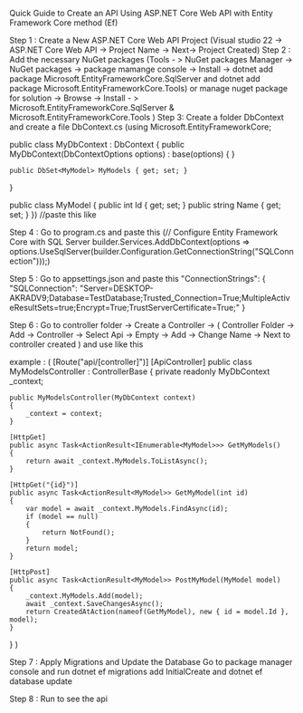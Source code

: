 Quick Guide to Create an API Using ASP.NET Core Web API with Entity Framework Core method (Ef)

Step 1 : Create a New ASP.NET Core Web API Project (Visual studio 22 -> ASP.NET Core Web API -> Project Name -> Next-> Project Created)
Step 2 : Add the necessary NuGet packages (Tools - > NuGet packages Manager -> NuGet packages ->
 package mamange console -> Install -> dotnet add package Microsoft.EntityFrameworkCore.SqlServer and dotnet add package Microsoft.EntityFrameworkCore.Tools) or 
manage nuget package for solution -> Browse -> Install - > Microsoft.EntityFrameworkCore.SqlServer & Microsoft.EntityFrameworkCore.Tools )
Step 3: Create a folder DbContext and create a file DbContext.cs
(using Microsoft.EntityFrameworkCore;

public class MyDbContext : DbContext
{
    public MyDbContext(DbContextOptions<MyDbContext> options)
        : base(options)
    {
    }

    public DbSet<MyModel> MyModels { get; set; }
}

public class MyModel
{
    public int Id { get; set; }
    public string Name { get; set; }
}) //paste this like

Step 4 : Go to program.cs and paste this 
(// Configure Entity Framework Core with SQL Server
builder.Services.AddDbContext<DataBaseConnection>(options =>
    options.UseSqlServer(builder.Configuration.GetConnectionString("SQLConnection")));)

Step 5 : Go to appsettings.json and paste this 
"ConnectionStrings": {
    "SQLConnection": "Server=DESKTOP-AKRADV9;Database=TestDatabase;Trusted_Connection=True;MultipleActiveResultSets=true;Encrypt=True;TrustServerCertificate=True;"
}


Step 6 : Go to controller folder -> Create a Controller -> ( Controller Folder -> Add -> Controller -> Select Api -> Empty -> Add -> Change Name -> Next to controller created ) and use like this

example : (
[Route("api/[controller]")]
[ApiController]
public class MyModelsController : ControllerBase
{
    private readonly MyDbContext _context;

    public MyModelsController(MyDbContext context)
    {
        _context = context;
    }

    [HttpGet]
    public async Task<ActionResult<IEnumerable<MyModel>>> GetMyModels()
    {
        return await _context.MyModels.ToListAsync();
    }

    [HttpGet("{id}")]
    public async Task<ActionResult<MyModel>> GetMyModel(int id)
    {
        var model = await _context.MyModels.FindAsync(id);
        if (model == null)
        {
            return NotFound();
        }
        return model;
    }

    [HttpPost]
    public async Task<ActionResult<MyModel>> PostMyModel(MyModel model)
    {
        _context.MyModels.Add(model);
        await _context.SaveChangesAsync();
        return CreatedAtAction(nameof(GetMyModel), new { id = model.Id }, model);
    }
}
)

Step 7 : Apply Migrations and Update the Database
Go to package manager console and run dotnet ef migrations add InitialCreate and dotnet ef database update

Step 8 : Run to see the api
